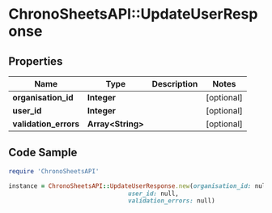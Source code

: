 # ChronoSheetsAPI::UpdateUserResponse

## Properties

Name | Type | Description | Notes
------------ | ------------- | ------------- | -------------
**organisation_id** | **Integer** |  | [optional] 
**user_id** | **Integer** |  | [optional] 
**validation_errors** | **Array&lt;String&gt;** |  | [optional] 

## Code Sample

```ruby
require 'ChronoSheetsAPI'

instance = ChronoSheetsAPI::UpdateUserResponse.new(organisation_id: null,
                                 user_id: null,
                                 validation_errors: null)
```


